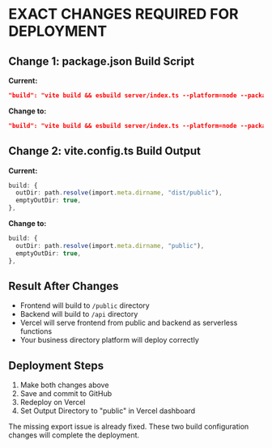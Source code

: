 # EXACT CHANGES REQUIRED FOR DEPLOYMENT

## Change 1: package.json Build Script
**Current:**
```json
"build": "vite build && esbuild server/index.ts --platform=node --packages=external --bundle --format=esm --outdir=dist"
```

**Change to:**
```json
"build": "vite build && esbuild server/index.ts --platform=node --packages=external --bundle --format=esm --outdir=api"
```

## Change 2: vite.config.ts Build Output
**Current:**
```typescript
build: {
  outDir: path.resolve(import.meta.dirname, "dist/public"),
  emptyOutDir: true,
},
```

**Change to:**
```typescript
build: {
  outDir: path.resolve(import.meta.dirname, "public"),
  emptyOutDir: true,
},
```

## Result After Changes
- Frontend will build to `/public` directory
- Backend will build to `/api` directory
- Vercel will serve frontend from public and backend as serverless functions
- Your business directory platform will deploy correctly

## Deployment Steps
1. Make both changes above
2. Save and commit to GitHub
3. Redeploy on Vercel
4. Set Output Directory to "public" in Vercel dashboard

The missing export issue is already fixed. These two build configuration changes will complete the deployment.